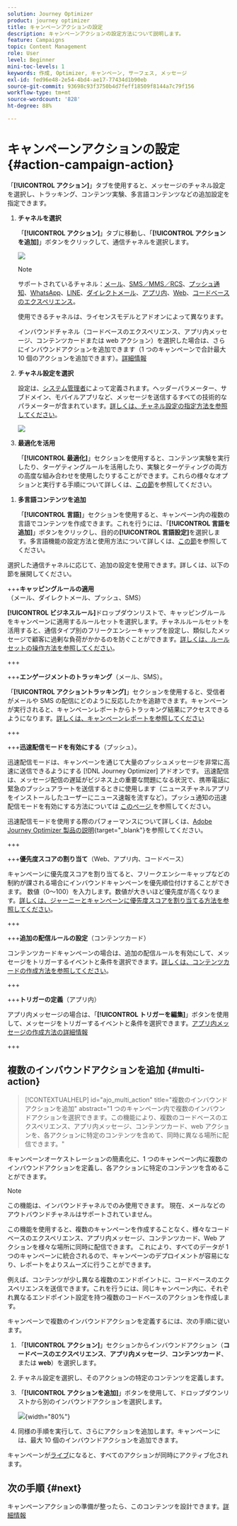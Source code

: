 ```yaml
---
solution: Journey Optimizer
product: journey optimizer
title: キャンペーンアクションの設定
description: キャンペーンアクションの設定方法について説明します。
feature: Campaigns
topic: Content Management
role: User
level: Beginner
mini-toc-levels: 1
keywords: 作成, Optimizer, キャンペーン, サーフェス, メッセージ
exl-id: fed96e48-2e54-4bd4-ae17-77434d1b90eb
source-git-commit: 93698c93f3750b4d7feff18509f8144a7c79f156
workflow-type: tm+mt
source-wordcount: '828'
ht-degree: 88%

---
```


# キャンペーンアクションの設定 {#action-campaign-action}

「**[!UICONTROL アクション]**」タブを使用すると、メッセージのチャネル設定を選択し、トラッキング、コンテンツ実験、多言語コンテンツなどの追加設定を指定できます。

1. **チャネルを選択**

   「**[!UICONTROL アクション]**」タブに移動し、「**[!UICONTROL アクションを追加]**」ボタンをクリックして、通信チャネルを選択します。

   ![](assets/create-campaign-add-action.png)

   >[!NOTE]
   >
   >サポートされているチャネル：[メール](../email/get-started-email.md)、[SMS／MMS／RCS](../sms/get-started-sms.md)、[プッシュ通知](../push/get-started-push.md)、[WhatsApp](../whatsapp/get-started-whatsapp.md)、[LINE](../line/get-started-line.md)、[ダイレクトメール](../direct-mail/get-started-direct-mail.md)、[アプリ内](../in-app/get-started-in-app.md)、[Web](../web/get-started-web.md)、[コードベースのエクスペリエンス](../code-based/get-started-code-based.md)。
   >
   >使用できるチャネルは、ライセンスモデルとアドオンによって異なります。

   インバウンドチャネル（コードベースのエクスペリエンス、アプリ内メッセージ、コンテンツカードまたは web アクション）を選択した場合は、さらにインバウンドアクションを追加できます（1 つのキャンペーンで合計最大 10 個のアクションを追加できます）。[詳細情報](#multi-action)

1. **チャネル設定を選択**

   設定は、[システム管理者](../start/path/administrator.md)によって定義されます。ヘッダーパラメーター、サブドメイン、モバイルアプリなど、メッセージを送信するすべての技術的なパラメーターが含まれています。[詳しくは、チャネル設定の指定方法を参照してください](../configuration/channel-surfaces.md)。

   ![](assets/create-campaign-action.png)

1. **最適化を活用**

   「**[!UICONTROL 最適化]**」セクションを使用すると、コンテンツ実験を実行したり、ターゲティングルールを活用したり、実験とターゲティングの両方の高度な組み合わせを使用したりすることができます。これらの様々なオプションと実行する手順について詳しくは、[この節](campaigns-message-optimization.md)を参照してください。
<!--
1. **Create a content experiment**

    Use the **[!UICONTROL Content experiment]** section to define multiple delivery treatments in order to measure which one performs best for your target audience. Click the **[!UICONTROL Create experiment]** button then follow the steps detailed in this section: [Create a content experiment](../content-management/content-experiment.md).-->

1. **多言語コンテンツを追加**

   「**[!UICONTROL 言語]**」セクションを使用すると、キャンペーン内の複数の言語でコンテンツを作成できます。これを行うには、「**[!UICONTROL 言語を追加]**」ボタンをクリックし、目的の&#x200B;**[!UICONTROL 言語設定]**&#x200B;を選択します。多言語機能の設定方法と使用方法について詳しくは、[この節](../content-management/multilingual-gs.md)を参照してください。

選択した通信チャネルに応じて、追加の設定を使用できます。詳しくは、以下の節を展開してください。

+++**キャッピングルールの適用**（メール、ダイレクトメール、プッシュ、SMS）

**[!UICONTROL ビジネスルール]**&#x200B;ドロップダウンリストで、キャッピングルールをキャンペーンに適用するルールセットを選択します。チャネルルールセットを活用すると、通信タイプ別のフリークエンシーキャップを設定し、類似したメッセージで顧客に過剰な負荷がかかるのを防ぐことができます。[詳しくは、ルールセットの操作方法を参照してください](../conflict-prioritization/rule-sets.md)。

+++

+++**エンゲージメントのトラッキング**（メール、SMS）。

「**[!UICONTROL アクショントラッキング]**」セクションを使用すると、受信者がメールや SMS の配信にどのように反応したかを追跡できます。キャンペーンが実行されると、キャンペーンレポートからトラッキング結果にアクセスできるようになります。[詳しくは、キャンペーンレポートを参照してください](../reports/campaign-global-report-cja.md)

+++

+++**迅速配信モードを有効にする**（プッシュ）。

迅速配信モードは、キャンペーンを通じて大量のプッシュメッセージを非常に高速に送信できるようにする [!DNL Journey Optimizer] アドオンです。 迅速配信は、メッセージ配信の遅延がビジネス上の重要な問題になる状況で、携帯電話に緊急のプッシュアラートを送信するときに使用します（ニュースチャネルアプリをインストールしたユーザーにニュース速報を流すなど）。プッシュ通知の迅速配信モードを有効にする方法については [ このページ ](../push/create-push.md#rapid-delivery) を参照してください。

迅速配信モードを使用する際のパフォーマンスについて詳しくは、[Adobe Journey Optimizer 製品の説明](https://helpx.adobe.com/jp/legal/product-descriptions/adobe-journey-optimizer.html){target="_blank"}を参照してください。

+++

+++**優先度スコアの割り当て**（Web、アプリ内、コードベース）

キャンペーンに優先度スコアを割り当てると、フリークエンシーキャップなどの制約が課される場合にインバウンドキャンペーンを優先順位付けすることができます。 数値（0～100）を入力します。数値が大きいほど優先度が高くなります。[詳しくは、ジャーニーとキャンペーンに優先度スコアを割り当てる方法を参照してください](../conflict-prioritization/priority-scores.md)。

+++

+++**追加の配信ルールの設定**（コンテンツカード）

コンテンツカードキャンペーンの場合は、追加の配信ルールを有効にして、メッセージをトリガーするイベントと条件を選択できます。[詳しくは、コンテンツカードの作成方法を参照してください](../content-card/create-content-card.md)。

+++

+++**トリガーの定義**（アプリ内）

アプリ内メッセージの場合は、「**[!UICONTROL トリガーを編集]**」ボタンを使用して、メッセージをトリガーするイベントと条件を選択できます。[アプリ内メッセージの作成方法の詳細情報](../in-app/create-in-app.md)

+++

## 複数のインバウンドアクションを追加 {#multi-action}

>[!CONTEXTUALHELP]
>id="ajo_multi_action"
>title="複数のインバウンドアクションを追加"
>abstract="1 つのキャンペーン内で複数のインバウンドアクションを選択できます。この機能により、複数のコードベースのエクスペリエンス、アプリ内メッセージ、コンテンツカード、web アクションを、各アクションに特定のコンテンツを含めて、同時に異なる場所に配信できます。"

キャンペーンオーケストレーションの簡素化に、1 つのキャンペーン内に複数のインバウンドアクションを定義し、各アクションに特定のコンテンツを含めることができます。

>[!NOTE]
>
>この機能は、インバウンドチャネルでのみ使用できます。 現在、メールなどのアウトバウンドチャネルはサポートされていません。

この機能を使用すると、複数のキャンペーンを作成することなく、様々なコードベースのエクスペリエンス、アプリ内メッセージ、コンテンツカード、Web アクションを様々な場所に同時に配信できます。 これにより、すべてのデータが 1 つのキャンペーンに統合されるので、キャンペーンのデプロイメントが容易になり、レポートをよりスムーズに行うことができます。

例えば、コンテンツが少し異なる複数のエンドポイントに、コードベースのエクスペリエンスを送信できます。これを行うには、同じキャンペーン内に、それぞれ異なるエンドポイント設定を持つ複数のコードベースのアクションを作成します。

キャンペーンで複数のインバウンドアクションを定義するには、次の手順に従います。

1. 「**[!UICONTROL アクション]**」セクションからインバウンドアクション（**コードベースのエクスペリエンス**、**アプリ内メッセージ**、**コンテンツカード**、または **web**）を選択します。

1. チャネル設定を選択し、そのアクションの特定のコンテンツを定義します。

1. 「**[!UICONTROL アクションを追加]**」ボタンを使用して、ドロップダウンリストから別のインバウンドアクションを選択します。

   ![](assets/create-campaign-multi-action.png){width="80%"}

1. 同様の手順を実行して、さらにアクションを追加します。キャンペーンには、最大 10 個のインバウンドアクションを追加できます。

キャンペーンが[ライブ](review-activate-campaign.md)になると、すべてのアクションが同時にアクティブ化されます。

## 次の手順 {#next}

キャンペーンアクションの準備が整ったら、このコンテンツを設計できます。[詳細情報](campaign-content.md)
